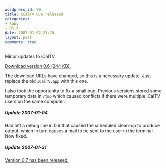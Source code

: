 ```yaml
---
wordpress_id: 90
title: iCalTV 0.6 released
categories:
- Ruby
- OS X
date: 2007-01-02 21:18
layout: post
comments: true
---
```

Minor updates to iCalTV.

<a href="http://henrik.nyh.se/uploads/iCalTV.zip">Download version 0.6 (244 KB).</a>

The download URLs have changed, so this is a necessary update. Just replace the old <code>iCalTV.app</code> with this one.

I also took the opportunity to fix a small bug. Previous versions stored some temporary data in <code>/tmp</code> which caused conflicts if there were multiple iCalTV users on the same computer.

<!--more-->

<div class="updated">
  <h5>Update 2007-01-04</h5>
  <p>Had left a debug line in 0.6 that caused the scheduled clean-up to produce output, which in turn causes a mail to be sent to the user in the terminal. Now fixed.</p>

<h5>Update 2007-01-31</h5>
<p><a href="http://henrik.nyh.se/2007/01/icaltv-07-released-and-an-applescript-date-object-gotcha/">Version 0.7 has been released.</a></p>
</div>
